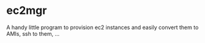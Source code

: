 # ec2mgr
A handy little program to provision ec2 instances and easily convert them to AMIs, ssh to them, ...
